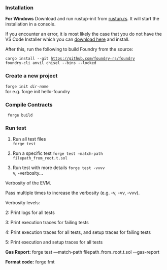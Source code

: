 ### Installation

<b>For Windows</b>
Download and run rustup-init from <a href="https://win.rustup.rs/x86_64" target="blank">rustup.rs</a>. It will start the installation in a console.

If you encounter an error, it is most likely the case that you do not have the VS Code Installer which you can <a href="https://visualstudio.microsoft.com/downloads/" target="blank">download here</a> and install.

After this, run the following to build Foundry from the source:

<code>cargo install --git https://github.com/foundry-rs/foundry foundry-cli anvil chisel --bins --locked</code>

### Create a new project

<code>forge init <i>dir-name</i></code> <br>
for e.g. forge init hello-foundry

### Compile Contracts

<code> forge build </code>

### Run test

1. Run all test files <br>
   <code>forge test</code><br>

2. Run a specific test
   <code>forge test —match-path filepath_from_root.t.sol</code>

3. Run test with more details
   <code>forge test -vvvv</code><br>
   v, -verbosity...

Verbosity of the EVM.

Pass multiple times to increase the verbosity (e.g. -v, -vv, -vvv).

Verbosity levels:

2: Print logs for all tests

3: Print execution traces for failing tests

4: Print execution traces for all tests, and setup traces for failing tests

5: Print execution and setup traces for all tests

<b>Gas Report:</b> forge test —match-path filepath_from_root.t.sol --gas-report

<b>Format code:</b> forge fmt
